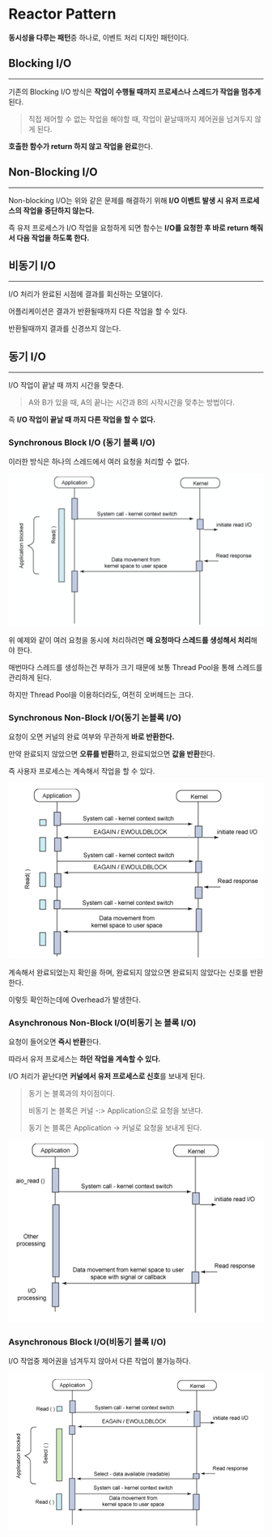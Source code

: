 # Reactor Pattern

**동시성을 다루는 패턴**중 하나로, 이벤트 처리 디자인 패턴이다.



## Blocking I/O

---

기존의 Blocking I/O 방식은 **작업이 수행될 때까지 프로세스나 스레드가 작업을 멈추게**된다.

> 직접 제어할 수 없는 작업을 해야할 때, 작업이 끝날때까지 제어권을 넘겨두지 않게 된다.

**호출한 함수가 return 하지 않고 작업을 완료**한다.



## Non-Blocking I/O

---

Non-blocking I/O는 위와 같은 문제를 해결하기 위해 **I/O 이벤트 발생 시 유저 프로세스의 작업을 중단하지 않는다.**

즉 유저 프로세스가 I/O 작업을 요청하게 되면 함수는 **I/O를 요청한 후 바로 return 해줘서 다음 작업을 하도록 한다.**



## 비동기 I/O

---

I/O 처리가 완료된 시점에 결과를 회신하는 모델이다.

어플리케이션은 결과가 반환될때까지 다른 작업을 할 수 있다.



반환될때까지 결과를 신경쓰지 않는다.

## 동기 I/O

---

I/O 작업이 끝날 때 까지 시간을 맞춘다.

> A와 B가 있을 때, A의 끝나는 시간과 B의 시작시간을 맞추는 방법이다.

즉 **I/O 작업이 끝날 때 까지 다른 작업을 할 수 없다.**



### Synchronous Block I/O (동기 블록 I/O)

이러한 방식은 하나의 스레드에서 여러 요청을 처리할 수 없다.

<img src="./images/blocking_io.png" alt="Blocking_io" style="zoom:67%;" />

위 예제와 같이 여러 요청을 동시에 처리하려면 **매 요청마다 스레드를 생성해서 처리**해야 한다.

매번마다 스레드를 생성하는건 부하가 크기 때문에 보통 Thread Pool을 통해 스레드를 관리하게 된다.

하지만 Thread Pool을 이용하더라도, 여전히 오버헤드는 크다.



### Synchronous Non-Block I/O(동기  논블록 I/O)

요청이 오면 커널의 완료 여부와 무관하게 **바로 반환한다.**

만약 완료되지 않았으면 **오류를 반환**하고, 완료되었으면 **값을 반환**한다.

즉 사용자 프로세스는 계속해서 작업을 할 수 있다.

![image-20210521133336821](./images/non_block_io.png)

계속해서 완료되었는지 확인을 하며, 완료되지 않았으면 완료되지 않았다는 신호를 반환한다.

이렇듯 확인하는데에 Overhead가 발생한다.



### Asynchronous Non-Block I/O(비동기 논 블록 I/O)

요청이 들어오면 **즉시 반환**한다.

따라서 유저 프로세스는 **하던 작업을 계속할 수 있다.**

I/O 처리가 끝난다면 **커널에서 유저 프로세스로 신호**를 보내게 된다.

> 동기 논 블록과의 차이점이다.
>
> 비동기 논 블록은 커널 -:> Application으로 요청을 보낸다.
>
> 동기 논 블록은 Application -> 커널로 요청을 보내게 된다.

![비동기](./images/async.png)

### Asynchronous Block I/O(비동기 블록 I/O)

I/O 작업중 제어권을 넘겨두지 않아서 다른 작업이 불가능하다.

![비동기 블록](./images/async_blocking.png)